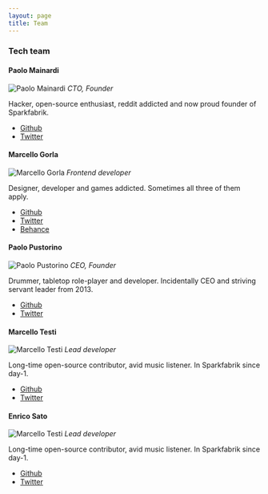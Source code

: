 ```yaml
---
layout: page
title: Team
---
```


### Tech team
<div class="team-page">

  <div class="row row-top-margin">
    <div class="col-md-12">
      <h4> Paolo Mainardi </h4>
      <img src="http://www.sparkfabrik.com/images/team/paolo.jpg" alt="Paolo Mainardi" class="img-rounded pull-left avatar">
      <i> CTO, Founder </i>
      <p class="small">Hacker, open-source enthusiast, reddit addicted and now proud founder of Sparkfabrik.</p>
      <ul class="list-inline">
        <li> <i class="fa fa-github"></i> <a href="http://www.github.com/paolomainardi">Github</a></li>
        <li> <i class="fa fa-twitter"></i> <a href="http://www.twitter.com/paolomainardi">Twitter</a></li>
      </ul>
    </div>
  </div>

  <div class="row row-top-margin">
    <div class="col-md-12">
      <h4 id="marcello_gorla"> Marcello Gorla </h4>
      <img src="http://www.sparkfabrik.com/images/team/mg.png" alt="Marcello Gorla" class="img-rounded pull-left avatar">
      <i> Frontend developer </i>
      <p class="small">Designer, developer and games addicted. Sometimes all three of them apply.</p>
      <ul class="list-inline">
        <li> <i class="fa fa-github"></i> <a href="http://www.github.com/mgdesign">Github</a></li>
        <li> <i class="fa fa-twitter"></i> <a href="http://www.twitter.com/mgdesign">Twitter</a></li>
        <li> <i class="fa fa-behance"></i> <a href="https://www.behance.net/mgorla">Behance</a></li>
      </ul>
    </div>
  </div>

  <div class="row row-top-margin">
    <div class="col-md-12">
      <h4> Paolo Pustorino </h4>
      <img src="http://www.sparkfabrik.com/images/team/pusto.png" alt="Paolo Pustorino" class="img-rounded pull-left avatar">
      <i> CEO, Founder </i>
      <p class="small">Drummer, tabletop role-player and developer. Incidentally CEO and striving servant leader from 2013.</p>
      <ul class="list-inline">
        <li> <i class="fa fa-github"></i> <a href="http://www.github.com/stickgrinder">Github</a></li>
        <li> <i class="fa fa-twitter"></i> <a href="http://www.twitter.com/stickgrinder">Twitter</a></li>
      </ul>
    </div>
  </div>

  <div class="row row-top-margin">
    <div class="col-md-12">
      <h4> Marcello Testi </h4>
      <img src="http://www.sparkfabrik.com/images/team/pinolo.png" alt="Marcello Testi" class="img-rounded pull-left avatar">
      <i> Lead developer </i>
      <p class="small">Long-time open-source contributor, avid music listener. In Sparkfabrik since day-1.</p>
      <ul class="list-inline">
        <li> <i class="fa fa-github"></i> <a href="http://www.github.com/pinolo">Github</a></li>
        <li> <i class="fa fa-twitter"></i> <a href="http://www.twitter.com/pinolo">Twitter</a></li>
      </ul>
    </div>
  </div>

  <div class="row row-top-margin">
    <div class="col-md-12">
      <h4> Enrico Sato </h4>
      <img src="http://www.sparkfabrik.com/images/team/pinolo.png" alt="Marcello Testi" class="img-rounded pull-left avatar">
      <i> Lead developer </i>
      <p class="small">Long-time open-source contributor, avid music listener. In Sparkfabrik since day-1.</p>
      <ul class="list-inline">
        <li> <i class="fa fa-github"></i> <a href="http://www.github.com/pinolo">Github</a></li>
        <li> <i class="fa fa-twitter"></i> <a href="http://www.twitter.com/pinolo">Twitter</a></li>
      </ul>
    </div>
  </div>

</div>


